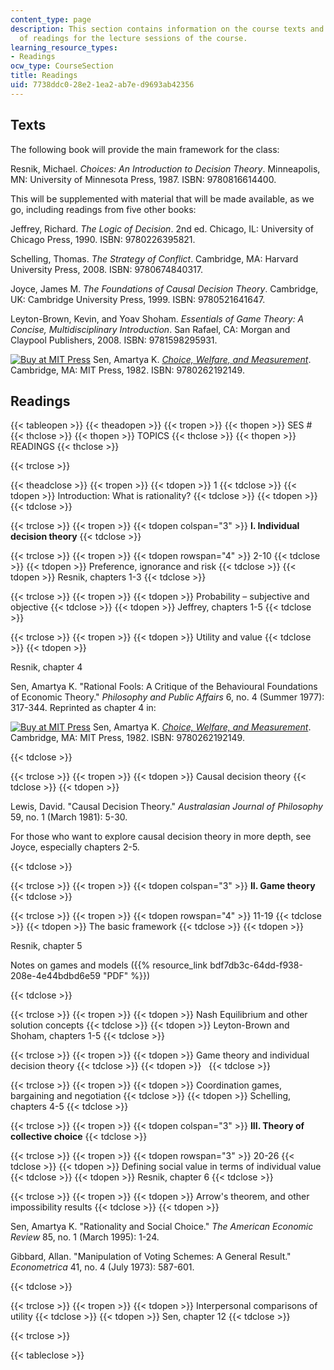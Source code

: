 ```yaml
---
content_type: page
description: This section contains information on the course texts and the schedule
  of readings for the lecture sessions of the course.
learning_resource_types:
- Readings
ocw_type: CourseSection
title: Readings
uid: 7738ddc0-28e2-1ea2-ab7e-d9693ab42356
---
```


Texts
-----

The following book will provide the main framework for the class:

Resnik, Michael. _Choices: An Introduction to Decision Theory_. Minneapolis, MN: University of Minnesota Press, 1987. ISBN: 9780816614400.

This will be supplemented with material that will be made available, as we go, including readings from five other books:

Jeffrey, Richard. _The Logic of Decision_. 2nd ed. Chicago, IL: University of Chicago Press, 1990. ISBN: 9780226395821.

Schelling, Thomas. _The Strategy of Conflict_. Cambridge, MA: Harvard University Press, 2008. ISBN: 9780674840317.

Joyce, James M. _The Foundations of Causal Decision Theory_. Cambridge, UK: Cambridge University Press, 1999. ISBN: 9780521641647.

Leyton-Brown, Kevin, and Yoav Shoham. _Essentials of Game Theory: A Concise, Multidisciplinary Introduction_. San Rafael, CA: Morgan and Claypool Publishers, 2008. ISBN: 9781598295931.

[![Buy at MIT Press](/images/mp_logo.gif)](https://mitpress.mit.edu/9780262192149) Sen, Amartya K. [_Choice, Welfare, and Measurement_](https://mitpress.mit.edu/9780262192149). Cambridge, MA: MIT Press, 1982. ISBN: 9780262192149.

Readings
--------

{{< tableopen >}}
{{< theadopen >}}
{{< tropen >}}
{{< thopen >}}
SES #
{{< thclose >}}
{{< thopen >}}
TOPICS
{{< thclose >}}
{{< thopen >}}
READINGS
{{< thclose >}}

{{< trclose >}}

{{< theadclose >}}
{{< tropen >}}
{{< tdopen >}}
1
{{< tdclose >}}
{{< tdopen >}}
Introduction: What is rationality?
{{< tdclose >}}
{{< tdopen >}}
 
{{< tdclose >}}

{{< trclose >}}
{{< tropen >}}
{{< tdopen colspan="3" >}}
**I. Individual decision theory**
{{< tdclose >}}

{{< trclose >}}
{{< tropen >}}
{{< tdopen rowspan="4" >}}
2-10
{{< tdclose >}}
{{< tdopen >}}
Preference, ignorance and risk
{{< tdclose >}}
{{< tdopen >}}
Resnik, chapters 1-3
{{< tdclose >}}

{{< trclose >}}
{{< tropen >}}
{{< tdopen >}}
Probability – subjective and objective
{{< tdclose >}}
{{< tdopen >}}
Jeffrey, chapters 1-5
{{< tdclose >}}

{{< trclose >}}
{{< tropen >}}
{{< tdopen >}}
Utility and value
{{< tdclose >}}
{{< tdopen >}}


Resnik, chapter 4

Sen, Amartya K. "Rational Fools: A Critique of the Behavioural Foundations of Economic Theory." _Philosophy and Public Affairs_ 6, no. 4 (Summer 1977): 317-344. Reprinted as chapter 4 in:

[![Buy at MIT Press](/images/mp_logo.gif)](https://mitpress.mit.edu/9780262192149) Sen, Amartya K. [_Choice, Welfare, and Measurement_](https://mitpress.mit.edu/9780262192149). Cambridge, MA: MIT Press, 1982. ISBN: 9780262192149.


{{< tdclose >}}

{{< trclose >}}
{{< tropen >}}
{{< tdopen >}}
Causal decision theory
{{< tdclose >}}
{{< tdopen >}}


Lewis, David. "Causal Decision Theory." _Australasian Journal of Philosophy_ 59, no. 1 (March 1981): 5-30.

For those who want to explore causal decision theory in more depth, see Joyce, especially chapters 2-5.


{{< tdclose >}}

{{< trclose >}}
{{< tropen >}}
{{< tdopen colspan="3" >}}
**II. Game theory**
{{< tdclose >}}

{{< trclose >}}
{{< tropen >}}
{{< tdopen rowspan="4" >}}
11-19
{{< tdclose >}}
{{< tdopen >}}
The basic framework
{{< tdclose >}}
{{< tdopen >}}


Resnik, chapter 5

Notes on games and models ({{% resource_link bdf7db3c-64dd-f938-208e-4e44bdbd6e59 "PDF" %}})


{{< tdclose >}}

{{< trclose >}}
{{< tropen >}}
{{< tdopen >}}
Nash Equilibrium and other solution concepts
{{< tdclose >}}
{{< tdopen >}}
Leyton-Brown and Shoham, chapters 1-5
{{< tdclose >}}

{{< trclose >}}
{{< tropen >}}
{{< tdopen >}}
Game theory and individual decision theory
{{< tdclose >}}
{{< tdopen >}}
 
{{< tdclose >}}

{{< trclose >}}
{{< tropen >}}
{{< tdopen >}}
Coordination games, bargaining and negotiation
{{< tdclose >}}
{{< tdopen >}}
Schelling, chapters 4-5
{{< tdclose >}}

{{< trclose >}}
{{< tropen >}}
{{< tdopen colspan="3" >}}
**III. Theory of collective choice**
{{< tdclose >}}

{{< trclose >}}
{{< tropen >}}
{{< tdopen rowspan="3" >}}
20-26
{{< tdclose >}}
{{< tdopen >}}
Defining social value in terms of individual value
{{< tdclose >}}
{{< tdopen >}}
Resnik, chapter 6
{{< tdclose >}}

{{< trclose >}}
{{< tropen >}}
{{< tdopen >}}
Arrow's theorem, and other impossibility results
{{< tdclose >}}
{{< tdopen >}}


Sen, Amartya K. "Rationality and Social Choice." _The American Economic Review_ 85, no. 1 (March 1995): 1-24.

Gibbard, Allan. "Manipulation of Voting Schemes: A General Result." _Econometrica_ 41, no. 4 (July 1973): 587-601.


{{< tdclose >}}

{{< trclose >}}
{{< tropen >}}
{{< tdopen >}}
Interpersonal comparisons of utility
{{< tdclose >}}
{{< tdopen >}}
Sen, chapter 12
{{< tdclose >}}

{{< trclose >}}

{{< tableclose >}}